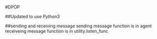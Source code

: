 #DPOP

##Updated to use Python3

##sending and receiving message
sending message function is in agent\
receiveing message function is in utility.listen_func
